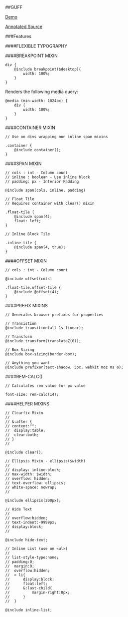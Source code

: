 ##GUFF

[Demo](http://kenwheeler.github.io/guff/)

[Annotated Source](http://kenwheeler.github.io/guff/docs/guff.html)

###Features

####FLEXIBLE TYPOGRAPHY

####BREAKPOINT MIXIN

    div {
        @include breakpoint($desktop){
            width: 100%;
        }
    }

Renders the following media query:

    @media (min-width: 1024px) {
        div {
            width: 100%;
        }
    }

####CONTAINER MIXIN

    // Use on divs wrapping non inline span mixins

    .container {
        @include container();
    }

####SPAN MIXIN

    // cols : int - Column count
    // inline : boolean - Use inline block
    // padding: px - Interior Padding

    @include span(cols, inline, padding)

    // Float Tile
    // Requires container with clear() mixin

    .float-tile {
        @include span(4);
        float: left;
    }

    // Inline Block Tile

    .inline-tile {
        @include span(4, true);
    }

####OFFSET MIXIN

    // cols : int - Column count

    @include offset(cols)

    .float-tile.offset-tile {
        @include @offset(4);
    }

####PREFIX MIXINS

    // Generates browser prefixes for properties

    // Transistion
    @include transition(all 1s linear);

    // Transform
    @include transform(translateZ(0));

    // Box Sizing
    @include box-sizing(border-box);

    // Anything you want
    @include prefixer(text-shadow, 5px, webkit moz ms o);


####REM-CALC()

    // Calculates rem value for px value

    font-size: rem-calc(14);

####HELPER MIXINS

    // Clearfix Mixin
    //
    // &:after {
    // content:"";
    //  display:table;
    //  clear:both;
    // }
    //

    @include clear();

    // Ellipsis Mixin - ellipsis($width)
    //
    // display: inline-block;
    // max-width: $width;
    // overflow: hidden;
    // text-overflow: ellipsis;
    // white-space: nowrap;
    //

    @include ellipsis(200px);

    // Hide Text
    //
    // overflow:hidden;
    // text-indent:-9999px;
    // display:block;
    //

    @include hide-text;

    // Inline List (use on <ul>)
    //
    // list-style-type:none;
    // padding:0;
    //  margin:0;
    //  overflow:hidden;
    //  > li{
    //      display:block;
    //      float:left;
    //      &:last-child{
    //          margin-right:0px;
    //      }
    //  }

    @include inline-list;
